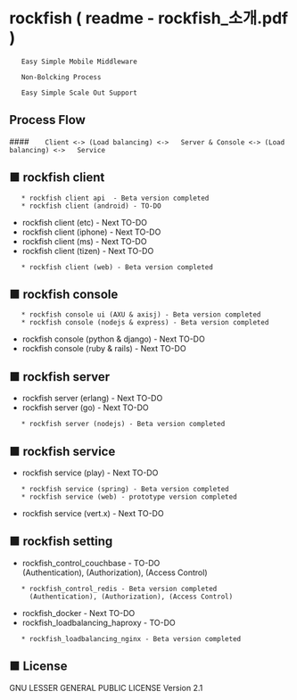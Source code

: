 # rockfish ( readme - rockfish_소개.pdf )

``` 
   Easy Simple Mobile Middleware

   Non-Bolcking Process

   Easy Simple Scale Out Support
``` 

## Process Flow

####`    Client <-> (Load balancing) <->   Server & Console <-> (Load balancing) <->   Service` 
  

## ■ rockfish client
``` 
   * rockfish client api  - Beta version completed
   * rockfish client (android) - TO-DO
``` 
   * rockfish client (etc) - Next TO-DO
   * rockfish client (iphone) - Next TO-DO
   * rockfish client (ms) - Next TO-DO
   * rockfish client (tizen) - Next TO-DO
``` 
   * rockfish client (web) - Beta version completed   
``` 

## ■ rockfish console
``` 
   * rockfish console ui (AXU & axisj) - Beta version completed  
   * rockfish console (nodejs & express) - Beta version completed   
``` 
   * rockfish console (python & django) - Next TO-DO   
   * rockfish console (ruby & rails) - Next TO-DO

## ■ rockfish server   
   * rockfish server (erlang) - Next TO-DO
   * rockfish server (go) - Next TO-DO
``` 
   * rockfish server (nodejs) - Beta version completed
``` 
   
## ■ rockfish service
   * rockfish service (play) - Next TO-DO
``` 
   * rockfish service (spring) - Beta version completed
   * rockfish service (web) - prototype version completed
``` 
   * rockfish service (vert.x) - Next TO-DO
   
## ■ rockfish setting   
   * rockfish_control_couchbase - TO-DO  
     (Authentication), (Authorization), (Access Control) 
``` 
   * rockfish_control_redis - Beta version completed  
     (Authentication), (Authorization), (Access Control) 
``` 
   * rockfish_docker - Next TO-DO   
   * rockfish_loadbalancing_haproxy - TO-DO 
``` 
   * rockfish_loadbalancing_nginx - Beta version completed   
```
     
## ■ License
GNU LESSER GENERAL PUBLIC LICENSE Version 2.1

